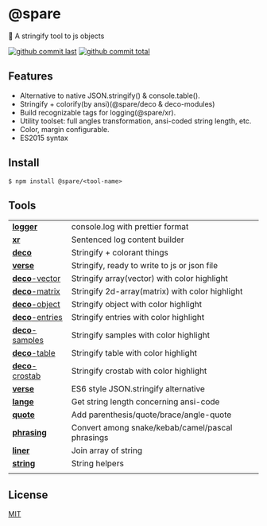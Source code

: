 # @spare

:blowfish: A stringify tool to js objects

[![github commit last][badge-github-last-commit]][url-github]
[![github commit total][badge-github-commit-count]][url-github]

[//]: <> (Shields)
[badge-github-last-commit]: https://flat.badgen.net/github/last-commit/hoyeungw/spare
[badge-github-commit-count]: https://flat.badgen.net/github/commits/hoyeungw/spare

[//]: <> (Link)
[url-github]: https://github.com/gadge/spare

## Features

- Alternative to native JSON.stringify() & console.table().
- Stringify + colorify(by ansi)(@spare/deco & deco-modules)
- Build recognizable tags for logging(@spare/xr).
- Utility toolset: full angles transformation, ansi-coded string length, etc.
- Color, margin configurable.
- ES2015 syntax

## Install

```console
$ npm install @spare/<tool-name>
```

## Tools

|                                                  |                                                 |
| ------------------------------------------------ | ----------------------------------------------- |
| [**logger**](packages/core/logger)             | console.log with prettier format                |
| [**xr**](packages/core/xr)                     | Sentenced log content builder                   |
| [**deco**](packages/core/deco)                 | Stringify + colorant things                     |
| [**verse**](packages/core/verse)               | Stringify, ready to write to js or json file    |
| [**deco**-vector](tools/deco/object/deco-vector)   | Stringify array(vector) with color highlight    |
| [**deco**-matrix](tools/deco/object/deco-matrix)   | Stringify 2d-array(matrix) with color highlight |
| [**deco**-object](tools/deco/object/deco-object)   | Stringify object with color highlight           |
| [**deco**-entries](tools/deco/object/deco-entries) | Stringify entries with color highlight          |
| [**deco**-samples](tools/deco/tabular/deco-samples) | Stringify samples with color highlight          |
| [**deco**-table](tools/deco/tabular/deco-table)     | Stringify table with color highlight            |
| [**deco**-crostab](tools/deco/tabular/deco-crostab) | Stringify crostab with color highlight          |
| [**verse**](packages/core/verse)               | ES6 style JSON.stringify alternative            |
| [**lange**](packages/string/lange)               | Get string length concerning ansi-code          |
| [**quote**](packages/string/bracket)             | Add parenthesis/quote/brace/angle-quote         |
| [**phrasing**](packages/string/phrasing)         | Convert among snake/kebab/camel/pascal phrasings|
| [**liner**](packages/string/liner)               | Join array of string                            |
| [**string**](packages/string/string)             | String helpers                                  |
|                                                  |                                                 |

## License

[MIT](http://opensource.org/licenses/MIT)
